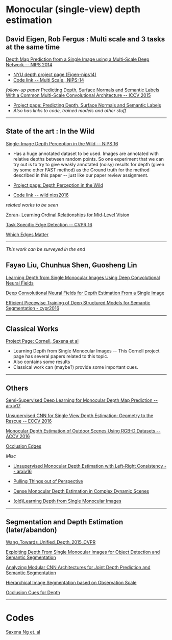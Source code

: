 # Monocular (single-view) depth estimation

## David Eigen, Rob Fergus : Multi scale and 3 tasks at the same time

[Depth Map Prediction from a Single Image using a Multi-Scale Deep Network -- NIPS 2014](http://papers.nips.cc/paper/5539-depth-map-prediction-from-a-single-image-using-a-multi-scale-deep-network)
  
  - [NYU depth project page (Eigen-nips14)](https://www.cs.nyu.edu/~deigen/depth/)
  - [Code link -- Multi Scale , NIPS-14](https://github.com/hjimce/Depth-Map-Prediction)


*follow-up paper* 
[Predicting Depth, Surface Normals and Semantic Labels With a Common Multi-Scale Convolutional Architecture -- ICCV 2015](http://www.cv-foundation.org/openaccess/content_iccv_2015/html/Eigen_Predicting_Depth_Surface_ICCV_2015_paper.html)

  - [Project page: Predicting Depth, Surface Normals and Semantic Labels](http://www.cs.nyu.edu/~deigen/dnl/)
  - *Also has links to code, trained models and other stuff*

---

## State of the art : In the Wild

[Single-Image Depth Perception in the Wild -- NIPS 16](https://papers.nips.cc/paper/6489-single-image-depth-perception-in-the-wild)
  - Has a huge annotated dataset to be used. Images are annotated with relative depths between random points. So one experiment that we can try out is to try to give weakly annotated (noisy) results for depth (given by some other FAST method) as the Ground truth for the method described in this paper -- just like our paper review assignment.

  - [Project page: Depth Perception in the Wild ](http://www-personal.umich.edu/~wfchen/depth-in-the-wild/)
  - [Code link -- wild nips2016](https://github.com/wfchen-umich/relative_depth)

*related works to be seen*

[Zoran- Learning Ordinal Relationships for Mid-Level Vision](http://www.cv-foundation.org/openaccess/content_iccv_2015/html/Zoran_Learning_Ordinal_Relationships_ICCV_2015_paper.html)

[Task Specific Edge Detection -- CVPR 16](https://arxiv.org/pdf/1511.03328.pdf)

[Which Edges Matter](http://www.cs.cmu.edu/~aayushb/pubs/edges.pdf)

---

*This work can be surveyed in the end*
## Fayao Liu, Chunhua Shen, Guosheng Lin

[Learning Depth from Single Monocular Images Using Deep Convolutional Neural Fields](http://ieeexplore.ieee.org/abstract/document/7346484/)

[Deep Convolutional Neural Fields for Depth Estimation From a Single Image](http://www.cv-foundation.org/openaccess/content_cvpr_2015/html/Liu_Deep_Convolutional_Neural_2015_CVPR_paper.html)

[Efficient Piecewise Training of Deep Structured Models for Semantic Segmentation - cvpr2016](http://www.cv-foundation.org/openaccess/content_cvpr_2016/html/Lin_Efficient_Piecewise_Training_CVPR_2016_paper.html)

---

## Classical Works

[Project Page: Cornell, Saxena et al](http://www.cs.cornell.edu/~asaxena/learningdepth/)
  
  - Learning Depth from Single Monocular Images -- This Cornell project page has several papers related to this topic.
  - Also contains some results
  - Classical work can (maybe?) provide some important cues.

---

## Others

[Semi-Supervised Deep Learning for Monocular Depth Map Prediction -- arxiv17](https://arxiv.org/abs/1702.02706)

[Unsupervised CNN for Single View Depth Estimation: Geometry to the Rescue -- ECCV 2016](http://link.springer.com/chapter/10.1007/978-3-319-46484-8_45)

[Monocular Depth Estimation of Outdoor Scenes Using RGB-D Datasets -- ACCV 2016](http://link.springer.com/chapter/10.1007/978-3-319-54427-4_7)

[Occlusion Edges](https://arxiv.org/pdf/1412.7007.pdf)

*Misc*

- [Unsupervised Monocular Depth Estimation with Left-Right Consistency -- arxiv16](https://arxiv.org/abs/1609.03677)

- [Pulling Things out of Perspective](http://www.cv-foundation.org/openaccess/content_cvpr_2014/html/Ladicky_Pulling_Things_out_2014_CVPR_paper.html)

- [Dense Monocular Depth Estimation in Complex Dynamic Scenes](https://web.stanford.edu/~cqf/papers/Dense_Monocular_Depth_CVPR2016.pdf)

- [(old)Learning Depth from Single Monocular Images](https://papers.nips.cc/paper/2921-learning-depth-from-single-monocular-images)

---

## Segmentation and Depth Estimation (later/abandon)

[Wang_Towards_Unified_Depth_2015_CVPR](http://www.cv-foundation.org/openaccess/content_cvpr_2015/papers/Wang_Towards_Unified_Depth_2015_CVPR_paper.pdf)

[Exploiting Depth From Single Monocular Images for Object Detection and Semantic Segmentation](http://ieeexplore.ieee.org/abstract/document/7707416/)

[Analyzing Modular CNN Architectures for Joint Depth Prediction and Semantic Segmentation](https://arxiv.org/abs/1702.08009)

[Hierarchical Image Segmentation based on Observation Scale](https://hal.archives-ouvertes.fr/hal-00789387/document)

[Occlusion Cues for Depth](http://download.springer.com/static/pdf/12/chp%253A10.1007%252F978-3-642-04617-9_13.pdf?originUrl=http%3A%2F%2Flink.springer.com%2Fchapter%2F10.1007%2F978-3-642-04617-9_13&token2=exp=1490809990~acl=%2Fstatic%2Fpdf%2F12%2Fchp%25253A10.1007%25252F978-3-642-04617-9_13.pdf%3ForiginUrl%3Dhttp%253A%252F%252Flink.springer.com%252Fchapter%252F10.1007%252F978-3-642-04617-9_13*~hmac=e0f715c8f45e18479ffa0e3197659d087d12eb0ce33cc8532763c63b9038ae55)


---

# Codes

[Saxena Ng et. al](http://make3d.cs.cornell.edu/code_linux.html)

